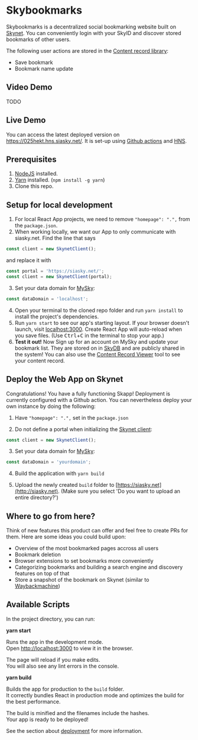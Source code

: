 # Skybookmarks

Skybookmarks is a decentralized social bookmarking website built on [Skynet](https://support.siasky.net/the-technology/developing-on-skynet). You can conveniently login with your SkyID and discover stored bookmarks of other users.

The following user actions are stored in the [Content record library](https://github.com/SkynetLabs/content-record-library):
- Save bookmark
- Bookmark name update

## Video Demo
TODO

## Live Demo

You can access the latest deployed version on https://025hekt.hns.siasky.net/. It is set-up using [Github actions](https://blog.sia.tech/automated-deployments-on-skynet-28d2f32f6ca1) and [HNS](https://support.siasky.net/key-concepts/handshake-names).

## Prerequisites

1. [NodeJS](https://nodejs.org/en/download/) installed.
1. [Yarn](https://yarnpkg.com/getting-started/install) installed. (`npm install -g yarn`)
1. Clone this repo.

## Setup for local development

1. For local React App projects, we need to remove `"homepage": ".",` from the `package.json`.
2. When working locally, we want our App to only communicate with siasky.net. Find the line that says

```javascript
const client = new SkynetClient();
```

and replace it with

```javascript
const portal = 'https://siasky.net/';
const client = new SkynetClient(portal);
```
3. Set your data domain for [MySky](https://siasky.net/docs/#initializing-mysky):

```javascript
const dataDomain = 'localhost';
```
4. Open your terminal to the cloned repo folder and run `yarn install` to
   install the project's dependencies.
5. Run `yarn start` to see our app's starting layout. If your browser doesn't
   launch, visit [localhost:3000](localhost:3000). Create React App will
   auto-reload when you save files. (Use <kbd>Ctrl</kbd>+<kbd>C</kbd> in the
   terminal to stop your app.)
6. **Test it out!** Now Sign up for an account on MySky and update your bookmark list. They are stored on in [SkyDB](https://support.siasky.net/key-concepts/skydb) and are publicly shared in the system! You can also use the [Content Record Viewer](http://skey.hns.siasky.net/) tool to see your content record.

## Deploy the Web App on Skynet

Congratulations! You have a fully functioning Skapp! Deployment is currently configured with a Github action. You can nevertheless deploy your own instance by doing the following:

1. Have `"homepage": ".",` set in the `package.json`

2. Do not define a portal when initializing the [Skynet client](https://siasky.net/docs/#using-the-skynet-client):

```javascript
const client = new SkynetClient();
```

3. Set your data domain for [MySky](https://siasky.net/docs/#initializing-mysky):

```javascript
const dataDomain = 'yourdomain';
```

4. Build the application with `yarn build`

5. Upload the newly created `build` folder to [https://siasky.net](http://siasky.net). (Make sure you select 'Do you want to upload an entire directory?')

## Where to go from here?

Think of new features this product can offer and feel free to create PRs for them. Here are some ideas you could build upon:
- Overview of the most bookmarked pages accross all users
- Bookmark deletion
- Browser extensions to set bookmarks more conveniently
- Categorizing bookmarks and building a search engine and discovery features on top of that
- Store a snapshot of the bookmark on Skynet (similar to [Waybackmachine](https://archive.org/web/))

## Available Scripts

In the project directory, you can run:

**yarn start**

Runs the app in the development mode.\
Open [http://localhost:3000](http://localhost:3000) to view it in the browser.

The page will reload if you make edits.\
You will also see any lint errors in the console.

**yarn build**

Builds the app for production to the `build` folder.\
It correctly bundles React in production mode and optimizes the build for the best performance.

The build is minified and the filenames include the hashes.\
Your app is ready to be deployed!

See the section about [deployment](https://facebook.github.io/create-react-app/docs/deployment) for more information.